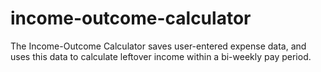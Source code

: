 # income-outcome-calculator
The Income-Outcome Calculator saves user-entered expense data, and uses this data to calculate leftover income within a bi-weekly pay period.

